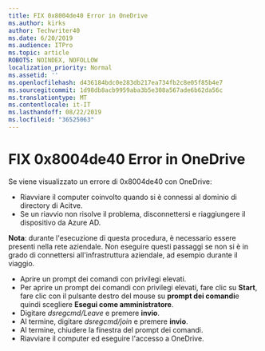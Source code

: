```yaml
---
title: FIX 0x8004de40 Error in OneDrive
ms.author: kirks
author: Techwriter40
ms.date: 6/20/2019
ms.audience: ITPro
ms.topic: article
ROBOTS: NOINDEX, NOFOLLOW
localization_priority: Normal
ms.assetid: ''
ms.openlocfilehash: d436184bdc0e283db217ea734fb2c8e05f85b4e7
ms.sourcegitcommit: 1d98db8acb9959aba3b5e308a567ade6b62da56c
ms.translationtype: MT
ms.contentlocale: it-IT
ms.lasthandoff: 08/22/2019
ms.locfileid: "36525063"
---
```

# <a name="fix-0x8004de40-error-in-onedrive"></a>FIX 0x8004de40 Error in OneDrive

Se viene visualizzato un errore di 0x8004de40 con OneDrive:

- Riavviare il computer coinvolto quando si è connessi al dominio di directory di Acitve.
- Se un riavvio non risolve il problema, disconnettersi e riaggiungere il dispositivo da Azure AD. 

**Nota**: durante l'esecuzione di questa procedura, è necessario essere presenti nella rete aziendale. Non eseguire questi passaggi se non si è in grado di connettersi all'infrastruttura aziendale, ad esempio durante il viaggio. 

- Aprire un prompt dei comandi con privilegi elevati. 
- Per aprire un prompt dei comandi con privilegi elevati, fare clic su **Start**, fare clic con il pulsante destro del mouse su **prompt dei comandi**e quindi scegliere **Esegui come amministratore**.
- Digitare *dsregcmd/Leave* e premere **invio**.
- Al termine, digitare *dsregcmd/join* e premere **invio**.
- Al termine, chiudere la finestra del prompt dei comandi.
- Riavviare il computer ed eseguire l'accesso a OneDrive.